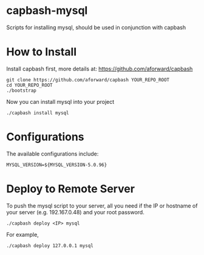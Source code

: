 capbash-mysql
==============

Scripts for installing mysql, should be used in conjunction with capbash

# How to Install #

Install capbash first, more details at:
https://github.com/aforward/capbash

```
git clone https://github.com/aforward/capbash YOUR_REPO_ROOT
cd YOUR_REPO_ROOT
./bootstrap
```

Now you can install mysql into your project

```
./capbash install mysql
```

# Configurations #

The available configurations include:

```
MYSQL_VERSION=${MYSQL_VERSION-5.0.96}
```

# Deploy to Remote Server #

To push the mysql script to your server, all you need if the IP or hostname of your server (e.g. 192.167.0.48) and your root password.

```
./capbash deploy <IP> mysql
```

For example,

```
./capbash deploy 127.0.0.1 mysql
```
